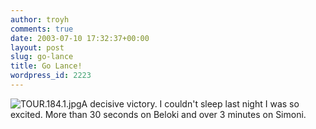 ```yaml
---
author: troyh
comments: true
date: 2003-07-10 17:32:37+00:00
layout: post
slug: go-lance
title: Go Lance!
wordpress_id: 2223
---
```


![TOUR.184.1.jpg](http://www.troyandgay.com/archives/TOUR.184.1.jpg)A decisive victory.  I couldn't sleep last night I was so excited.  More than 30 seconds on Beloki and over 3 minutes on Simoni.
